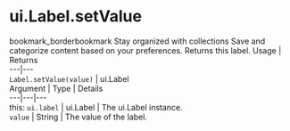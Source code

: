  
#  ui.Label.setValue
bookmark_borderbookmark Stay organized with collections  Save and categorize content based on your preferences. 
Returns this label.
Usage | Returns  
---|---  
`Label.setValue(value)` | ui.Label  
Argument | Type | Details  
---|---|---  
this: `ui.label` | ui.Label | The ui.Label instance.  
`value` | String | The value of the label.  
